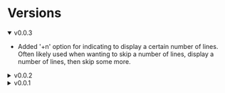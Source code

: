 # Versions


<details open>
<summary>v0.0.3</summary>

* Added '+n' option for indicating to display a certain number of lines.  Often likely used when wanting to skip a number of lines, display a number of lines, then skip some more.
</details>
<details>
<summary>v0.0.2</summary>

* Added 'all' option for indicating to skip everything after that point.  Often likely only used with the '0' entries (which means dont skip that line).
</details>
<details>
<summary>v0.0.1</summary>

* Initial implementation includes the options:
   * **number of lines to skip** : (often referred to as 'n').  eg `cat somefile.txt | skip 3`
   * **header** : skip lines until it reaches a blank line, then outputs the rest
   * **blank** : skip blank lines
   * **before "string"** : skips lines before line that starts with "string"
   * **after "string"** : skips lines after the line that start with "string"
   * some other bits to help with those above options.
</details>
